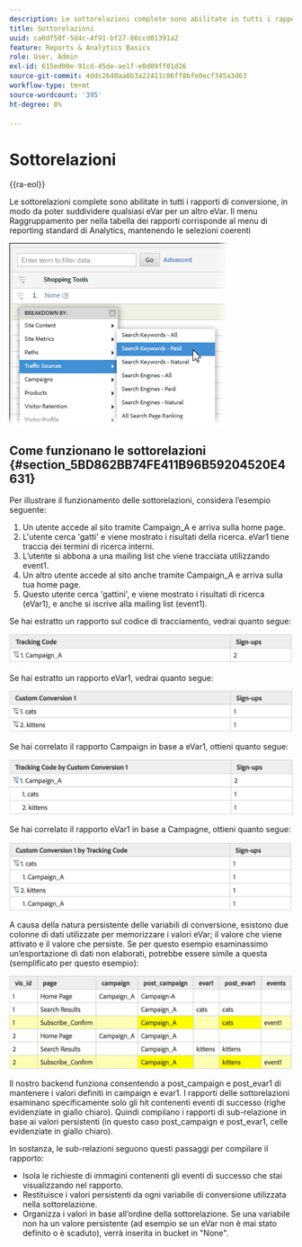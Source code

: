 ```yaml
---
description: Le sottorelazioni complete sono abilitate in tutti i rapporti di conversione, in modo da poter suddividere qualsiasi eVar per un altro eVar. Il menu Raggruppamento per nella tabella dei rapporti corrisponde al menu di reporting standard di Analytics, mantenendo le selezioni coerenti
title: Sottorelazioni
uuid: ca6df50f-5d4c-4f91-bf27-86ccd01391a2
feature: Reports & Analytics Basics
role: User, Admin
exl-id: 615ed00e-91cd-45de-ae1f-e0d09ff01d26
source-git-commit: 4ddc2640aa8b3a22411c86ff8bfe0ecf345a3d63
workflow-type: tm+mt
source-wordcount: '395'
ht-degree: 0%

---
```


# Sottorelazioni

{{ra-eol}}

Le sottorelazioni complete sono abilitate in tutti i rapporti di conversione, in modo da poter suddividere qualsiasi eVar per un altro eVar. Il menu Raggruppamento per nella tabella dei rapporti corrisponde al menu di reporting standard di Analytics, mantenendo le selezioni coerenti

![](assets/subrelations.png)

## Come funzionano le sottorelazioni {#section_5BD862BB74FE411B96B59204520E4631}

Per illustrare il funzionamento delle sottorelazioni, considera l’esempio seguente:

1. Un utente accede al sito tramite Campaign_A e arriva sulla home page.
1. L&#39;utente cerca &#39;gatti&#39; e viene mostrato i risultati della ricerca. eVar1 tiene traccia dei termini di ricerca interni.
1. L’utente si abbona a una mailing list che viene tracciata utilizzando event1.
1. Un altro utente accede al sito anche tramite Campaign_A e arriva sulla tua home page.
1. Questo utente cerca &#39;gattini&#39;, e viene mostrato i risultati di ricerca (eVar1), e anche si iscrive alla mailing list (event1).

Se hai estratto un rapporto sul codice di tracciamento, vedrai quanto segue:

![](assets/subrel_1.png)

Se hai estratto un rapporto eVar1, vedrai quanto segue:

![](assets/subrel_2.png)

Se hai correlato il rapporto Campaign in base a eVar1, ottieni quanto segue:

![](assets/subrel_3.png)

Se hai correlato il rapporto eVar1 in base a Campagne, ottieni quanto segue:

![](assets/subrel_4.png)

A causa della natura persistente delle variabili di conversione, esistono due colonne di dati utilizzate per memorizzare i valori eVar; il valore che viene attivato e il valore che persiste. Se per questo esempio esaminassimo un’esportazione di dati non elaborati, potrebbe essere simile a questa (semplificato per questo esempio):

![](assets/subrel_5.png)

Il nostro backend funziona consentendo a post_campaign e post_evar1 di mantenere i valori definiti in campaign e evar1. I rapporti delle sottorelazioni esaminano specificamente solo gli hit contenenti eventi di successo (righe evidenziate in giallo chiaro). Quindi compilano i rapporti di sub-relazione in base ai valori persistenti (in questo caso post_campaign e post_evar1, celle evidenziate in giallo chiaro).

In sostanza, le sub-relazioni seguono questi passaggi per compilare il rapporto:

* Isola le richieste di immagini contenenti gli eventi di successo che stai visualizzando nel rapporto.
* Restituisce i valori persistenti da ogni variabile di conversione utilizzata nella sottorelazione.
* Organizza i valori in base all’ordine della sottorelazione. Se una variabile non ha un valore persistente (ad esempio se un eVar non è mai stato definito o è scaduto), verrà inserita in bucket in &quot;None&quot;.
